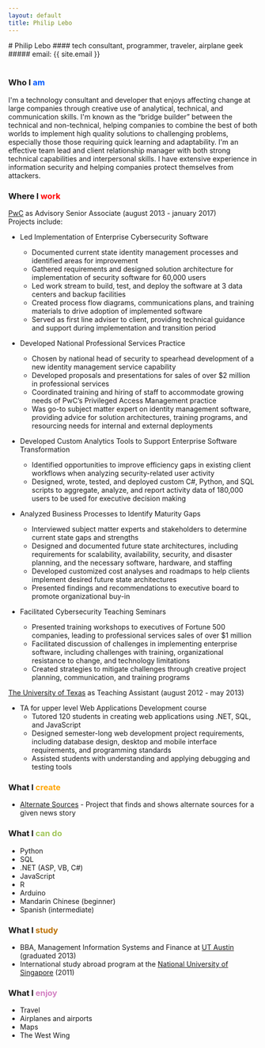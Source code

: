 ```yaml
---
layout: default
title: Philip Lebo
---
```

<div class="title" markdown="1">
# Philip Lebo
#### tech consultant, programmer, traveler, airplane geek
##### email: {{ site.email }}
</div>
<br>

### Who I <span style="color: #0059ff">am</span>
I'm a technology consultant and developer that enjoys affecting change at large companies through creative use of analytical, technical, and communication skills. I'm known as the “bridge builder” between the technical and non-technical, helping companies to combine the best of both worlds to implement high quality solutions to challenging problems, especially those those requiring quick learning and adaptability. I'm an effective team lead and client relationship manager with both strong technical capabilities and interpersonal skills. I have extensive experience in information security and helping companies protect themselves from attackers.

### Where I <span style="color: red">work</span>
[PwC](https://www.pwc.com/us/en/cybersecurity.html) as Advisory Senior Associate (august 2013 - january 2017)  
Projects include:
* Led Implementation of Enterprise Cybersecurity Software
    * Documented current state identity management processes and identified areas for improvement
    * Gathered requirements and designed solution architecture for implementation of security software for 60,000 users
    * Led work stream to build, test, and deploy the software at 3 data centers and backup facilities
    * Created process flow diagrams, communications plans, and training materials to drive adoption of implemented software
    * Served as first line adviser to client, providing technical guidance and support during implementation and transition period

* Developed National Professional Services Practice
    * Chosen by national head of security to spearhead development of a new identity management service capability
    * Developed proposals and presentations for sales of over $2 million in professional services
    * Coordinated training and hiring of staff to accommodate growing needs of PwC’s Privileged Access Management practice
    * Was go-to subject matter expert on identity management software, providing advice for solution architectures, training programs, and resourcing needs for internal and external deployments

* Developed Custom Analytics Tools to Support Enterprise Software Transformation
    * Identified opportunities to improve efficiency gaps in existing client workflows when analyzing security-related user activity
    * Designed, wrote, tested, and deployed custom C#, Python, and SQL scripts to aggregate, analyze, and report activity data of 180,000 users to be used for executive decision making

* Analyzed Business Processes to Identify Maturity Gaps
    * Interviewed subject matter experts and stakeholders to determine current state gaps and strengths
    * Designed and documented future state architectures, including requirements for scalability, availability, security, and disaster planning, and the necessary software, hardware, and staffing
    * Developed customized cost analyses and roadmaps to help clients implement desired future state architectures 
    * Presented findings and recommendations to executive board to promote organizational buy-in

* Facilitated Cybersecurity Teaching Seminars
    * Presented training workshops to executives of Fortune 500 companies, leading to professional services sales of over $1 million
    * Facilitated discussion of challenges in implementing enterprise software, including challenges with training, organizational resistance to change, and technology limitations
    * Created strategies to mitigate challenges through creative project planning, communication, and training programs

[The University of Texas](https://www.mccombs.utexas.edu/) as Teaching Assistant (august 2012 - may 2013)
* TA for upper level Web Applications Development course
    * Tutored 120 students in creating web applications using .NET, SQL, and JavaScript
    * Designed semester-long web development project requirements, including database design, desktop and mobile interface requirements, and programming standards
    * Assisted students with understanding and applying debugging and testing tools


### What I <span style="color: orange">create</span>
* [Alternate Sources](https://as.philiplebo.com) - Project that finds and shows alternate sources for a given news story

### What I <span style="color: #a1c659">can do</span>
* Python
* SQL
* .NET (ASP, VB, C#)
* JavaScript
* R
* Arduino
* Mandarin Chinese (beginner)
* Spanish (intermediate)

### What I <span style="color: #be7200">study</span>
* BBA, Management Information Systems and Finance at [UT Austin](https://www.utexas.edu/) (graduated 2013)
* International study abroad program at the [National University of Singapore](http://nus.edu.sg/) (2011)

### What I <span style="color: #d381c3">enjoy</span>
* Travel 
* Airplanes and airports
* Maps
* The West Wing

